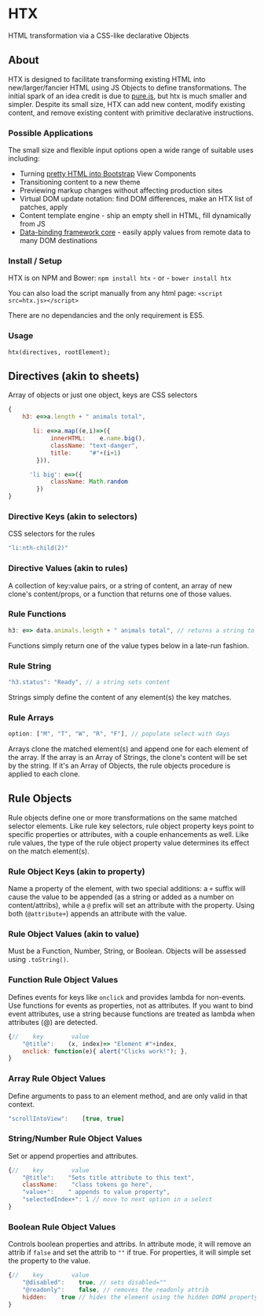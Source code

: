 # HTX

HTML transformation via a CSS-like declarative Objects


## About
HTX is designed to facilitate transforming existing HTML into new/larger/fancier HTML using JS Objects to define transformations. The initial spark of an idea credit is due to [pure.js](https://beebole.com/pure/), but htx is much smaller and simpler. Despite its small size, HTX can add new content, modify existing content, and remove existing content with primitive declarative instructions. 


### Possible Applications
The small size and flexible input options open a wide range of suitable uses including:

 * Turning [pretty HTML into Bootstrap](http://pagedemos.com/mpyyt8fv4yuj/) View Components
 * Transitioning content to a new theme
 * Previewing markup changes without affecting production sites
 * Virtual DOM update notation: find DOM differences, make an HTX list of patches, apply
 * Content template engine - ship an empty shell in HTML, fill dynamically from JS
 * [Data-binding framework core](http://pagedemos.com/ku3mehsfpqsk/) - easily apply values from remote data to many DOM destinations


### Install / Setup
HTX is on NPM and Bower:
 `npm install htx` - or - `bower install htx`

You can also load the script manually from any html page:
 `<script src=htx.js></script>` 
 
There are no dependancies and the only requirement is ES5.

### Usage
`htx(directives, rootElement);`


## Directives (akin to sheets)
Array of objects or just one object, keys are CSS selectors
```js
{
    h3: e=>a.length + " animals total",

       li: e=>a.map((e,i)=>({
            innerHTML:    e.name.big(), 
            className: "text-danger",
            title:     "#"+(i+1)
        })),

      'li big': e=>({ 
            className: Math.random
        }) 
}

```

### Directive Keys (akin to selectors)
CSS selectors for the rules

```js
"li:nth-child(2)"

```


### Directive Values (akin to rules)
A collection of key:value pairs, or a string of content, an array of new clone's content/props, or a function that returns one of those values.


### Rule Functions
```js
h3: e=> data.animals.length + " animals total", // returns a string to set content
```
Functions simply return one of the value types below in a late-run fashion.


### Rule String
```js
"h3.status": "Ready", // a string sets content
```
Strings simply define the content of any element(s) the key matches.


### Rule Arrays
```js
option: ["M", "T", "W", "R", "F"], // populate select with days
```

Arrays clone the matched element(s) and append one for each element of the array. If the array is an Array of Strings, the clone's content will be set by the string. If it's an Array of Objects, the rule objects procedure is applied to each clone.


## Rule Objects
Rule objects define one or more transformations on the same matched selector elements. Like rule key selectors, rule object property keys point to specific properties or attributes, with a couple enhancements as well. Like rule values, the type of the rule object property value determines its effect on the match element(s).


### Rule Object Keys (akin to property)
Name a property of the element, with two special additions: a `+` suffix will cause the value to be appended (as a string or added as a number on content/attribs), while a `@` prefix will set an attribute with the property. Using both (`@attribute+`) appends an attribute with the value.


### Rule Object Values (akin to value)
Must be a Function, Number, String, or Boolean. Objects will be assessed using `.toString()`.


### Function Rule Object Values
Defines events for keys like `onclick` and provides lambda for non-events. Use functions for events as properties, not as attributes. If you want to bind event attributes, use a string because functions are treated as lambda when attributes (@) are detected.


```js
{//    key        value    
    "@title":    (x, index)=> "Element #"+index,
    onclick: function(e){ alert("Clicks work!"); },
}
```

### Array Rule Object Values
Define arguments to pass to an element method, and are only valid in that context.


```js
"scrollIntoView":    [true, true]
```

### String/Number Rule Object Values
Set or append properties and attributes.


```js
{//    key        value    
    "@title":    "Sets title attribute to this text",
    className:    "class tokens go here",
    "value+":    " appends to value property",
    "selectedIndex+": 1 // move to next option in a select
}
```

### Boolean Rule Object Values
Controls boolean properties and attribs. In attribute mode, it will remove an attrib if `false` and set the attrib to `""` if true. For properties, it will simple set the property to the value.

```js
{//    key        value    
    "@disabled":    true, // sets disabled=""
    "@readonly":    false, // removes the readonly attrib
    hidden:    true // hides the element using the hidden DOM4 property
}
```
